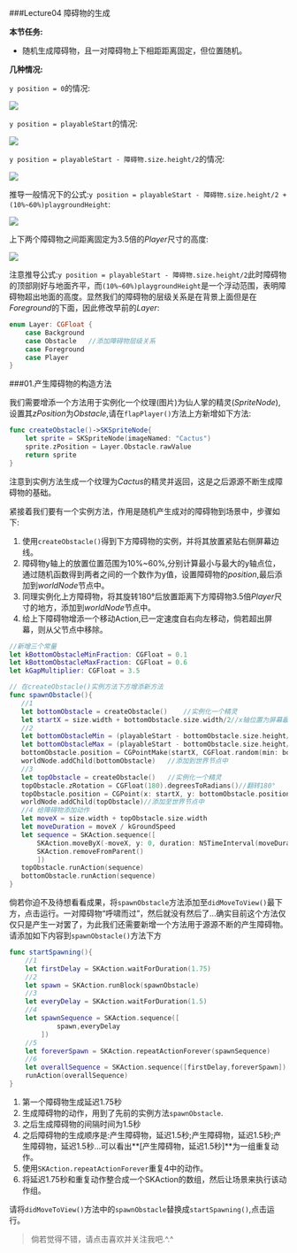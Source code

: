 ###Lecture04 障碍物的生成


**本节任务:**

* 随机生成障碍物，且一对障碍物上下相距距离固定，但位置随机。


**几种情况:**

`y position = 0`的情况:

![](https://raw.githubusercontent.com/colourful987/JustMakeGame-FlappyBird/master/Resource/L04/L04-Position1.png)   

`y position = playableStart`的情况:

![](https://raw.githubusercontent.com/colourful987/JustMakeGame-FlappyBird/master/Resource/L04/L04-Position2.png)

`y position = playableStart - 障碍物.size.height/2`的情况:

![](https://raw.githubusercontent.com/colourful987/JustMakeGame-FlappyBird/master/Resource/L04/L04-Position3.png)

推导一般情况下的公式:`y position = playableStart - 障碍物.size.height/2 + (10%~60%)playgroundHeight`:

![](https://raw.githubusercontent.com/colourful987/JustMakeGame-FlappyBird/master/Resource/L04/L04-Position4.png)

上下两个障碍物之间距离固定为3.5倍的*Player*尺寸的高度:

![](https://raw.githubusercontent.com/colourful987/JustMakeGame-FlappyBird/master/Resource/L04/L04-Position5.png)


注意推导公式:`y position = playableStart - 障碍物.size.height/2`此时障碍物的顶部刚好与地面齐平，而`(10%~60%)playgroundHeight`是一个浮动范围，表明障碍物超出地面的高度。显然我们的障碍物的层级关系是在背景上面但是在*Foreground*的下面，因此修改早前的*Layer*:

```swift
enum Layer: CGFloat {
    case Background
    case Obstacle	//添加障碍物层级关系
    case Foreground
    case Player
}
```


###01.产生障碍物的构造方法

我们需要增添一个方法用于实例化一个纹理(图片)为仙人掌的精灵(*SpriteNode*),设置其*zPosition*为*Obstacle*,请在`flapPlayer()`方法上方新增如下方法:

```swift
func createObstacle()->SKSpriteNode{
    let sprite = SKSpriteNode(imageNamed: "Cactus")
    sprite.zPosition = Layer.Obstacle.rawValue
    return sprite
}
```   

注意到实例方法生成一个纹理为*Cactus*的精灵并返回，这是之后源源不断生成障碍物的基础。    

紧接着我们要有一个实例方法，作用是随机产生成对的障碍物到场景中，步骤如下:

1. 使用`createObstacle()`得到下方障碍物的实例，并将其放置紧贴右侧屏幕边线。
2. 障碍物y轴上的放置位置范围为10%~60%,分别计算最小与最大的y轴点位，通过随机函数得到两者之间的一个数作为y值，设置障碍物的*position*,最后添加到*worldNode*节点中。
3. 同理实例化上方障碍物，将其旋转180°后放置距离下方障碍物3.5倍*Player*尺寸的地方，添加到*worldNode*节点中。
4. 给上下障碍物增添一个移动Action,已一定速度自右向左移动，倘若超出屏幕，则从父节点中移除。


```swift
//新增三个常量
let kBottomObstacleMinFraction: CGFloat = 0.1
let kBottomObstacleMaxFraction: CGFloat = 0.6
let kGapMultiplier: CGFloat = 3.5

// 在createObstacle()实例方法下方增添新方法
func spawnObstacle(){
   //1
   let bottomObstacle = createObstacle()	//实例化一个精灵
   let startX = size.width + bottomObstacle.size.width/2//x轴位置为屏幕最右侧
   //2
   let bottomObstacleMin = (playableStart - bottomObstacle.size.height/2) + playableHeight * kBottomObstacleMinFraction	//计算障碍物超出地表的最小距离
   let bottomObstacleMax = (playableStart - bottomObstacle.size.height/2) + playableHeight * kBottomObstacleMaxFraction //计算障碍物超出地表的最大距离
   bottomObstacle.position = CGPointMake(startX, CGFloat.random(min: bottomObstacleMin, max: bottomObstacleMax))	// 随机生成10%~60%的一个距离赋值给position
   worldNode.addChild(bottomObstacle)	//添加到世界节点中
   //3
   let topObstacle = createObstacle()	//实例化一个精灵
   topObstacle.zRotation = CGFloat(180).degreesToRadians()//翻转180°
   topObstacle.position = CGPoint(x: startX, y: bottomObstacle.position.y + bottomObstacle.size.height/2 + topObstacle.size.height/2 + player.size.height * kGapMultiplier)//设置y位置 相距3.5倍的Player尺寸距离
   worldNode.addChild(topObstacle)//添加至世界节点中
   //4 给障碍物添加动作
   let moveX = size.width + topObstacle.size.width
   let moveDuration = moveX / kGroundSpeed
   let sequence = SKAction.sequence([
       SKAction.moveByX(-moveX, y: 0, duration: NSTimeInterval(moveDuration)),
       SKAction.removeFromParent()
       ])
   topObstacle.runAction(sequence)
   bottomObstacle.runAction(sequence)
}
```   

倘若你迫不及待想看看成果，将`spawnObstacle`方法添加至`didMoveToView()`最下方，点击运行。一对障碍物“呼啸而过”，然后就没有然后了...确实目前这个方法仅仅只是产生一对罢了，为此我们还需要新增一个方法用于源源不断的产生障碍物。请添加如下内容到`spawnObstacle()`方法下方

```swift
func startSpawning(){
	//1
    let firstDelay = SKAction.waitForDuration(1.75)
    //2
    let spawn = SKAction.runBlock(spawnObstacle)
    //3
    let everyDelay = SKAction.waitForDuration(1.5)
    //4
    let spawnSequence = SKAction.sequence([
            spawn,everyDelay
        ])
    //5
    let foreverSpawn = SKAction.repeatActionForever(spawnSequence)
    //6
    let overallSequence = SKAction.sequence([firstDelay,foreverSpawn])
    runAction(overallSequence)
}
```

1. 第一个障碍物生成延迟1.75秒
2. 生成障碍物的动作，用到了先前的实例方法`spawnObstacle`.
3. 之后生成障碍物的间隔时间为1.5秒
4. 之后障碍物的生成顺序是:产生障碍物，延迟1.5秒;产生障碍物，延迟1.5秒;产生障碍物，延迟1.5秒...可以看出**[产生障碍物，延迟1.5秒]**为一组重复动作。
5. 使用`SKAction.repeatActionForever`重复4中的动作。
6. 将延迟1.75秒和重复动作整合成一个SKAction的数组，然后让场景来执行该动作组。

请将`didMoveToView()`方法中的`spawnObstacle`替换成`startSpawning()`,点击运行。


> 倘若觉得不错，请点击喜欢并关注我吧.^.^


